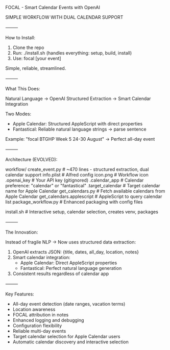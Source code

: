 FOCAL - Smart Calendar Events with OpenAI

SIMPLE WORKFLOW WITH DUAL CALENDAR SUPPORT

⸻

How to Install:

1. Clone the repo
2. Run: ./install.sh (handles everything: setup, build, install)
3. Use: focal [your event]

Simple, reliable, streamlined.

⸻

What This Does:

Natural Language → OpenAI Structured Extraction → Smart Calendar Integration

Two Modes:
- Apple Calendar: Structured AppleScript with direct properties
- Fantastical: Reliable natural language strings → parse sentence

Example: "focal BTGHP Week 5 24-30 August" → Perfect all-day event

⸻

Architecture (EVOLVED):

workflow/
  create_event.py      # ~470 lines - structured extraction, dual calendar support
  info.plist          # Alfred config
  icon.png            # Workflow icon
  .openai_key         # Your API key (gitignored)
  .calendar_app       # Calendar preference: "calendar" or "fantastical"
  .target_calendar    # Target calendar name for Apple Calendar
  get_calendars.py    # Fetch available calendars from Apple Calendar
  get_calendars.applescript # AppleScript to query calendar list
  package_workflow.py # Enhanced packaging with config files
  
install.sh           # Interactive setup, calendar selection, creates venv, packages

⸻

The Innovation:

Instead of fragile NLP → Now uses structured data extraction:
1. OpenAI extracts JSON: {title, dates, all_day, location, notes}
2. Smart calendar integration:
   - Apple Calendar: Direct AppleScript properties
   - Fantastical: Perfect natural language generation
3. Consistent results regardless of calendar app

⸻

Key Features:
- All-day event detection (date ranges, vacation terms)
- Location awareness
- FOCAL attribution in notes
- Enhanced logging and debugging
- Configuration flexibility
- Reliable multi-day events
- Target calendar selection for Apple Calendar users
- Automatic calendar discovery and interactive selection